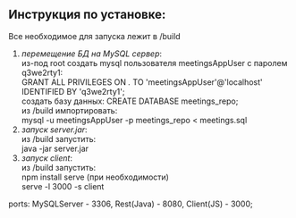 ## Инструкция по установке:
Все необходимое для запуска лежит в /build
1) *перемещение БД на MySQL сервер*:  
из-под root создать mysql пользователя meetingsAppUser с паролем q3we2rty1:  
GRANT ALL PRIVILEGES ON *.* TO 'meetingsAppUser'@'localhost' IDENTIFIED BY 'q3we2rty1';  
создать базу данных: CREATE DATABASE meetings_repo;  
из /build импортировать:   
mysql -u meetingsAppUser -p meetings_repo < meetings.sql
2) *запуск server.jar*:  
из /build запустить:  
java -jar server.jar
3) *запуск client*:  
из /build запустить:  
npm install serve (при необходимости)  
serve -l 3000 -s client

ports: MySQLServer - 3306, Rest(Java) - 8080, Client(JS) - 3000;

